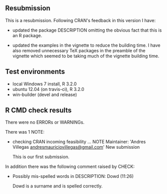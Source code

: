 ## Resubmission
This is a resubmission.  Following CRAN's feedback in this 
version I have:

* updated the package DESCRIPTION omitting the obvious fact that this is an 
  R package.
  
* updated the examples in the vignette to reduce the building time. 
  I have also removed unnecessary TeX packages in the preamble of
  the vignette which seemed to be taking much of the vignette building
  time.

## Test environments
* local Windows 7 install, R 3.2.0
* ubuntu 12.04 (on travis-ci), R 3.2.0
* win-builder (devel and release)

## R CMD check results
There were no ERRORs or WARNINGs. 

There was 1 NOTE:

* checking CRAN incoming feasibility ... NOTE
  Maintainer: 'Andres Villegas <andresmauriciovillegas@gmail.com>'
  New submission

  This is our first submission.
  
In addition there was the following comment raised by CHECK:

* Possibly mis-spelled words in DESCRIPTION:
  Dowd (11:26)
  
  Dowd is a surname and is spelled correctly.
